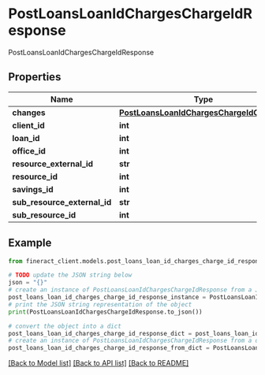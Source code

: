# PostLoansLoanIdChargesChargeIdResponse

PostLoansLoanIdChargesChargeIdResponse

## Properties

Name | Type | Description | Notes
------------ | ------------- | ------------- | -------------
**changes** | [**PostLoansLoanIdChargesChargeIdChanges**](PostLoansLoanIdChargesChargeIdChanges.md) |  | [optional] 
**client_id** | **int** |  | [optional] 
**loan_id** | **int** |  | [optional] 
**office_id** | **int** |  | [optional] 
**resource_external_id** | **str** |  | [optional] 
**resource_id** | **int** |  | [optional] 
**savings_id** | **int** |  | [optional] 
**sub_resource_external_id** | **str** |  | [optional] 
**sub_resource_id** | **int** |  | [optional] 

## Example

```python
from fineract_client.models.post_loans_loan_id_charges_charge_id_response import PostLoansLoanIdChargesChargeIdResponse

# TODO update the JSON string below
json = "{}"
# create an instance of PostLoansLoanIdChargesChargeIdResponse from a JSON string
post_loans_loan_id_charges_charge_id_response_instance = PostLoansLoanIdChargesChargeIdResponse.from_json(json)
# print the JSON string representation of the object
print(PostLoansLoanIdChargesChargeIdResponse.to_json())

# convert the object into a dict
post_loans_loan_id_charges_charge_id_response_dict = post_loans_loan_id_charges_charge_id_response_instance.to_dict()
# create an instance of PostLoansLoanIdChargesChargeIdResponse from a dict
post_loans_loan_id_charges_charge_id_response_from_dict = PostLoansLoanIdChargesChargeIdResponse.from_dict(post_loans_loan_id_charges_charge_id_response_dict)
```
[[Back to Model list]](../README.md#documentation-for-models) [[Back to API list]](../README.md#documentation-for-api-endpoints) [[Back to README]](../README.md)


